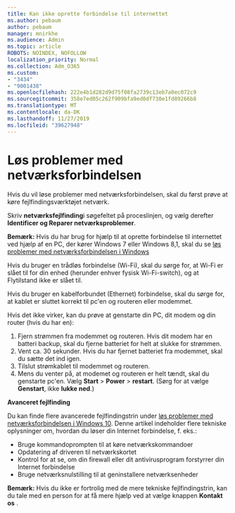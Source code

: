```yaml
---
title: Kan ikke oprette forbindelse til internettet
ms.author: pebaum
author: pebaum
manager: mnirkhe
ms.audience: Admin
ms.topic: article
ROBOTS: NOINDEX, NOFOLLOW
localization_priority: Normal
ms.collection: Adm_O365
ms.custom:
- "3434"
- "9001438"
ms.openlocfilehash: 222e4b1d282d9d75f08fa2739c13eb7a0ec072c9
ms.sourcegitcommit: 358e7ed05c262f909bfa9ed0df730e1fd89266b8
ms.translationtype: MT
ms.contentlocale: da-DK
ms.lasthandoff: 11/27/2019
ms.locfileid: "39627948"
---
```

# <a name="fix-network-connection-issues"></a>Løs problemer med netværksforbindelsen

Hvis du vil løse problemer med netværksforbindelsen, skal du først prøve at køre fejlfindingsværktøjet netværk. 

Skriv **netværksfejlfinding**i søgefeltet på proceslinjen, og vælg derefter **Identificer og Reparer netværksproblemer**.

**Bemærk:** Hvis du har brug for hjælp til at oprette forbindelse til internettet ved hjælp af en PC, der kører Windows 7 eller Windows 8,1, skal du se [løs problemer med netværksforbindelsen i Windows](https://support.microsoft.com/help/15287) 

Hvis du bruger en trådløs forbindelse (Wi-Fi), skal du sørge for, at Wi-Fi er slået til for din enhed (herunder enhver fysisk Wi-Fi-switch), og at Flytilstand ikke er slået til.

Hvis du bruger en kabelforbundet (Ethernet) forbindelse, skal du sørge for, at kablet er sluttet korrekt til pc'en og routeren eller modemmet.

Hvis det ikke virker, kan du prøve at genstarte din PC, dit modem og din router (hvis du har en):

1. Fjern strømmen fra modemmet og routeren. Hvis dit modem har en batteri backup, skal du fjerne batteriet for helt at slukke for strømmen.
2. Vent ca. 30 sekunder. Hvis du har fjernet batteriet fra modemmet, skal du sætte det ind igen.
3. Tilslut strømkablet til modemmet og routeren.
4. Mens du venter på, at modemet og routeren er helt tændt, skal du genstarte pc'en. Vælg **Start** > **Power** > **restart**. (Sørg for at vælge **Genstart**, ikke **lukke ned**.)

**Avanceret fejlfinding**

Du kan finde flere avancerede fejlfindingstrin under [løs problemer med netværksforbindelsen i Windows 10](https://support.microsoft.com/help/10741?ocid=SMC10741%2F). Denne artikel indeholder flere tekniske oplysninger om, hvordan du løser din Internet forbindelse, f. eks.:

- Bruge kommandoprompten til at køre netværkskommandoer
- Opdatering af driveren til netværkskortet
- Kontrol for at se, om din firewall eller dit antivirusprogram forstyrrer din Internet forbindelse
- Bruge netværksnulstilling til at geninstallere netværksenheder

**Bemærk:** Hvis du ikke er fortrolig med de mere tekniske fejlfindingstrin, kan du tale med en person for at få mere hjælp ved at vælge knappen **Kontakt os** .